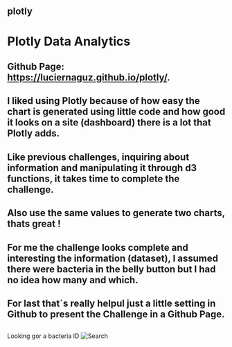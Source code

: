 ## plotly
# Plotly  Data Analytics
## Github Page:  https://luciernaguz.github.io/plotly/.

## I liked using Plotly because of how easy the chart is generated using little code and how good it looks on a site (dashboard) there is a lot that Plotly adds.
## Like previous challenges, inquiring about information and manipulating it through d3 functions, it takes time to complete the challenge.
## Also use the same values to generate two charts, thats great !
## For me the challenge looks complete and interesting the information (dataset), I assumed there were bacteria in the belly button but I had no idea how many and which.
## For last that´s really helpul just a little setting in Github to present the Challenge in a Github Page.
##
Looking gor a bacteria ID
![Search](/images/LatitudevsHumidity.png)
